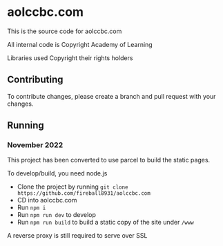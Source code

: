 # aolccbc.com

This is the source code for aolccbc.com

All internal code is Copyright Academy of Learning

Libraries used Copyright their rights holders

## Contributing

To contribute changes, please create a branch and pull request with your changes.

## Running

### November 2022
This project has been converted to use parcel to build the static pages.

To develop/build, you need node.js

- Clone the project by running `git clone https://github.com/fireball8931/aolccbc.com`
- CD into aolccbc.com
- Run ``` npm i ```
- Run ``` npm run dev ``` to develop
- Run ``` npm run build ``` to build a static copy of the site under ```/www ```


A reverse proxy is still required to serve over SSL